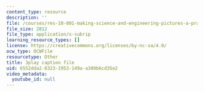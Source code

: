 ```yaml
---
content_type: resource
description: ''
file: /courses/res-10-001-making-science-and-engineering-pictures-a-practical-guide-to-presenting-your-work-spring-2016/6552dda283231953149aa389b6cd35e2_6tAfLDGm9kA.srt
file_size: 2812
file_type: application/x-subrip
learning_resource_types: []
license: https://creativecommons.org/licenses/by-nc-sa/4.0/
ocw_type: OCWFile
resourcetype: Other
title: 3play caption file
uid: 6552dda2-8323-1953-149a-a389b6cd35e2
video_metadata:
  youtube_id: null
---
```


